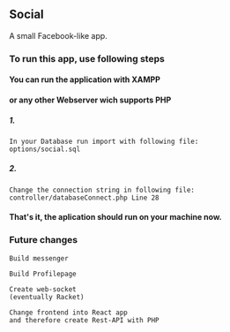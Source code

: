 ## Social
A small Facebook-like app.

### To run this app, use following steps

#### You can run the application with XAMPP
#### or any other Webserver wich supports PHP

##### 1.
```
In your Database run import with following file:
options/social.sql
```

##### 2.
```
Change the connection string in following file:
controller/databaseConnect.php Line 28
```

#### That's it, the aplication should run on your machine now.

### Future changes
```
Build messenger
```

```
Build Profilepage
```

```
Create web-socket
(eventually Racket)
```

```
Change frontend into React app
and therefore create Rest-API with PHP
```